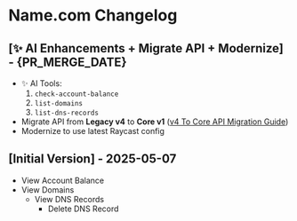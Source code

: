 # Name.com Changelog

## [✨ AI Enhancements + Migrate API + Modernize] - {PR_MERGE_DATE}

- ✨ AI Tools:
    1. `check-account-balance`
    2. `list-domains`
    3. `list-dns-records`
- Migrate API from **Legacy v4** to **Core v1** ([v4 To Core API Migration Guide](https://docs.name.com/migration-guide))
- Modernize to use latest Raycast config

## [Initial Version] - 2025-05-07

- View Account Balance
- View Domains
    - View DNS Records
        - Delete DNS Record
